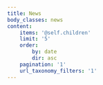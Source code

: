 ```yaml
---
title: News
body_classes: news
content:
    items: '@self.children'
    limit: '5'
    order:
        by: date
        dir: asc
    pagination: '1'
    url_taxonomy_filters: '1'
---
```



